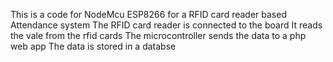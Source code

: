 This is a code for NodeMcu ESP8266 for a RFID card reader based Attendance system
The RFID card reader is connected to the board 
It reads the vale from the rfid cards
The microcontroller sends the data to a php web app 
The data is stored in a databse
